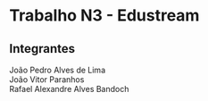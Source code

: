 # Trabalho N3 - Edustream

## Integrantes
João Pedro Alves de Lima  
João Vitor Paranhos  
Rafael Alexandre Alves Bandoch
